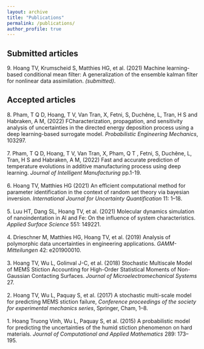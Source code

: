 ```yaml
---
layout: archive
title: "Publications"
permalink: /publications/
author_profile: true
---
```


<h2> Submitted articles </h2>

<div id="refs" class="references csl-bib-body" role="doc-bibliography">
<div id="ref-hoang2021machine" class="csl-entry" role="doc-biblioentry">
<div class="csl-left-margin">9. Hoang TV, Krumscheid S, Matthies HG, et al. (2021) Machine learning-based conditional mean filter: A generalization of the ensemble kalman filter for nonlinear data assimilation. <em>(submitted)</em>.</div>
</div>

  
<h2> Accepted articles </h2>
  
<div id="ref-Pham2022" class="csl-entry" role="doc-biblioentry">
<div class="csl-left-margin">8. Pham, T Q D, Hoang, T V, Van Tran, X, Fetni, S, Duchêne, L, Tran, H S and Habraken, A M, (2022) <span class="nocase">FCharacterization, propagation, and sensitivity analysis of uncertainties in the directed energy deposition process using a deep learning-based surrogate model</span>.
<em>Probabilistic Engineering Mechanics</em>, 103297.</div>
</div>
<br />
  
<div id="ref-Pham2022-1" class="csl-entry" role="doc-biblioentry">
<div class="csl-left-margin">7. Pham, T Q D, Hoang, T V, Van Tran, X, Pham, Q T , Fetni, S, Duchêne, L, Tran, H S and Habraken, A M, (2022) <span class="nocase">Fast and accurate prediction of temperature evolutions in additive manufacturing process using deep learning</span>.
<em>Journal of Intelligent Manufacturing </em> pp.1-19.</div>
</div>
<br />
  
<div id="ref-Hoang2021" class="csl-entry" role="doc-biblioentry">
<div class="csl-left-margin">6. Hoang TV, Matthies HG (2021) <span class="nocase">An efficient computational method for parameter identification in the context of random set theory via bayesian inversion</span>. <em>International Journal for Uncertainty Quantification</em> 11: 1–18.</div>
</div>
<br />
<div id="ref-Luu2021" class="csl-entry" role="doc-biblioentry">
<div class="csl-left-margin">5. Luu HT, Dang SL, Hoang TV, et al. (2021) <span class="nocase">Molecular dynamics simulation of nanoindentation in Al and Fe: On the influence of system characteristics</span>. <em>Applied Surface Science</em> 551: 149221.</div>
</div>
<br />
<div id="ref-Drieschner2019" class="csl-entry" role="doc-biblioentry">
<div class="csl-left-margin">4. Drieschner M, Matthies HG, Hoang TV, et al. (2019) <span class="nocase">Analysis of polymorphic data uncertainties in engineering applications</span>. <em>GAMM-Mitteilungen</em> 42: e201900010.</div>
</div>
<br />
<div id="ref-Hoang2018a" class="csl-entry" role="doc-biblioentry">
<div class="csl-left-margin">3. Hoang TV, Wu L, Golinval J-C, et al. (2018) <span class="nocase">Stochastic Multiscale Model of MEMS Stiction Accounting for High-Order Statistical Moments of Non-Gaussian Contacting Surfaces</span>. <em>Journal of Microelectromechanical Systems</em> 27.</div>
</div>
<br />
<div id="ref-Hoang2017a" class="csl-entry" role="doc-biblioentry">
<div class="csl-left-margin">2. Hoang TV, Wu L, Paquay S, et al. (2017) <span class="nocase">A stochastic multi-scale model for predicting MEMS stiction failure</span>, <em>Conference proceedings of the society for experimental mechanics series</em>, Springer, Cham, 1–8.</div>
</div>
<br />
<div id="ref-Hoang2015" class="csl-entry" role="doc-biblioentry">
<div class="csl-left-margin">1. Hoang Truong Vinh, Wu L, Paquay S, et al. (2015) <span class="nocase">A probabilistic model for predicting the uncertainties of the humid stiction phenomenon on hard materials</span>. <em>Journal of Computational and Applied Mathematics</em> 289: 173–195.</div>

